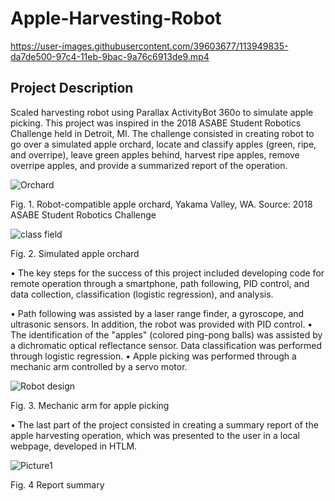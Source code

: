 # Apple-Harvesting-Robot

https://user-images.githubusercontent.com/39603677/113949835-da7de500-97c4-11eb-9bac-9a76c6913de9.mp4


## Project Description
Scaled harvesting robot using Parallax ActivityBot 360o to simulate apple picking. This project was inspired in the 2018 ASABE Student Robotics Challenge held in Detroit, MI.
The challenge consisted in creating robot to go over a simulated apple orchard, locate and classify apples (green, ripe, and overripe), leave green apples behind, harvest ripe apples, remove overripe apples, and provide a summarized report of the operation.

![Orchard](https://user-images.githubusercontent.com/39603677/113948821-a9041a00-97c2-11eb-878f-3bb8de0f2ebc.png)

Fig. 1. Robot-compatible apple orchard, Yakama Valley, WA. Source: 2018 ASABE Student Robotics Challenge

![class field](https://user-images.githubusercontent.com/39603677/113948820-a86b8380-97c2-11eb-95fd-0fb9d441b27a.png)

Fig. 2. Simulated apple orchard

•	The key steps for the success of this project included developing code for remote operation through a smartphone, path following, PID control, and data collection, classification (logistic regression), and analysis.

• Path following was assisted by a laser range finder, a gyroscope, and ultrasonic sensors. In addition, the robot was provided with PID control.
• The identification of the "apples" (colored ping-pong balls) was assisted by a dichromatic optical reflectance sensor. Data classification was performed through logistic regression.
• Apple picking was performed through a mechanic arm controlled by a servo motor.

![Robot design](https://user-images.githubusercontent.com/39603677/113948823-a99cb080-97c2-11eb-8ce8-cb6cc00f340d.JPG)

Fig. 3. Mechanic arm for apple picking

• The last part of the project consisted in creating a summary report of the apple harvesting operation, which was presented to the user in a local webpage, developed in HTLM.

![Picture1](https://user-images.githubusercontent.com/39603677/113950191-99d29b80-97c5-11eb-9d65-b4089882aa7c.png)

Fig. 4 Report summary

